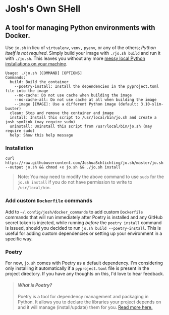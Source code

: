 
# Josh's Own SHell
## A tool for managing Python environments with Docker.

Use `jo.sh` in lieu of `virtualenv`, `venv,` `pyenv`, or any of the others; *Python itself is not required*. Simply build your image with `./jo.sh build` and run it with `./jo.sh`. This leaves you without any more [messy local Python installations on your machine](https://xkcd.com/1987/).


```
Usage: ./jo.sh [COMMAND] [OPTIONS]
Commands:
  build: Build the container
    --poetry-install: Install the dependencies in the pyproject.toml file into the image
    --no-cache: Do not use cache when building the image
    --no-cache-all: Do not use cache at all when building the image
    --image [IMAGE]: Use a different Python image (default: 3.10-slim-buster)
  clean: Stop and remove the container and image
  install: Install this script to /usr/local/bin/jo.sh and create a josh symlink (may require sudo)
  uninstall: Uninstall this script from /usr/local/bin/jo.sh (may require sudo)
  help: Show this help message
```

### Installation
`curl https://raw.githubusercontent.com/JoshuaSchlichting/jo.sh/master/jo.sh --output jo.sh && chmod +x jo.sh && ./jo.sh install`
> Note: You may need to modify the above command to use `sudo` for the `jo.sh install` if you do not have permission to write to `/usr/local/bin`.


### Add custom `Dockerfile` commands
Add to `~/.config/josh/docker_commands` to add custom `Dockerfile` commands that will run immediately after Poetry is installed and any GitHub secret token is injected, while running *before* the `poetry install` command is issued, should you decided to run `jo.sh build --poetry-install`. This is useful for adding custom dependencies or setting up your environment in a specific way.

### Poetry
For now, `jo.sh` comes with Poetry as a default dependency. I'm considering only installing it automatically if a `pyproject.toml` file is present in the project directory. If you have any thoughts on this, I'd love to hear feedback.
>#### *What is Poetry?*
>Poetry is a tool for dependency management and packaging in Python. It allows you to declare the libraries your project depends on and it will manage (install/update) them for you. [Read more here.](https://python-poetry.org/docs/)